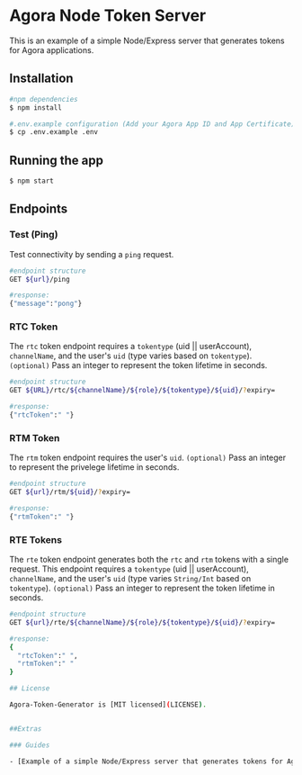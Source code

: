 # Agora Node Token Server

This is an example of a simple Node/Express server that generates tokens for Agora applications.


## Installation

```bash
#npm dependencies
$ npm install

#.env.example configuration (Add your Agora App ID and App Certificate)
$ cp .env.example .env
```

## Running the app

```bash
$ npm start
```
## Endpoints



### Test (Ping)

Test connectivity by sending a `ping` request.

```bash
#endpoint structure
GET ${url}/ping

#response:
{"message":"pong"}
```


### RTC Token

The `rtc` token endpoint requires a `tokentype` (uid || userAccount), `channelName`, and the user's `uid` (type varies based on `tokentype`). `(optional)` Pass an integer to represent the token lifetime in seconds.

```bash
#endpoint structure
GET ${URL}/rtc/${channelName}/${role}/${tokentype}/${uid}/?expiry=

#response:
{"rtcToken":" "}
```


### RTM Token

The `rtm` token endpoint requires the user's `uid`. `(optional)` Pass an integer to represent the privelege lifetime in seconds.

```bash
#endpoint structure
GET ${url}/rtm/${uid}/?expiry=

#response:
{"rtmToken":" "}
```


### RTE Tokens

The `rte` token endpoint generates both the `rtc` and `rtm` tokens with a single request. This endpoint requires a `tokentype` (uid || userAccount), `channelName`, and the user's `uid` (type varies `String/Int` based on `tokentype`). `(optional)` Pass an integer to represent the token lifetime in seconds.

```bash
#endpoint structure
GET ${url}/rte/${channelName}/${role}/${tokentype}/${uid}/?expiry=

#response:
{
  "rtcToken":" ",
  "rtmToken":" "
}

## License

Agora-Token-Generator is [MIT licensed](LICENSE).


##Extras

### Guides

- [Example of a simple Node/Express server that generates tokens for Agora applications.](https://github.com/AgoraIO-Community/Agora-Node-TokenServer)

